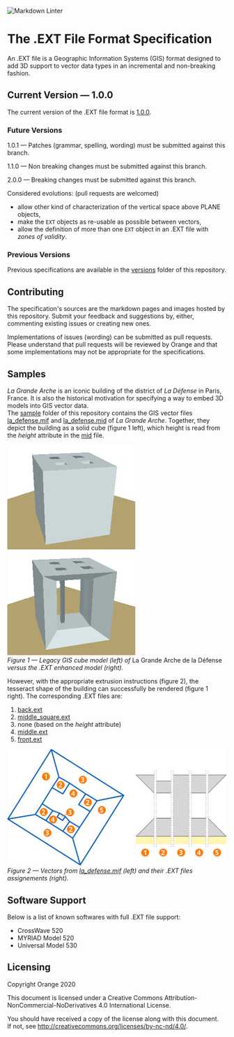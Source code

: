 ![Markdown Linter](https://github.com/Orange-OpenSource/ext_file_format/workflows/Markdown%20Linter/badge.svg)

# The .EXT File Format Specification

An .EXT file is a Geographic Information Systems (GIS) format designed to add 3D support to vector data types in an incremental and non-breaking fashion.

## Current Version — 1.0.0
The current version of the .EXT file format is [1.0.0](versions/1.0.0.md).

### Future Versions

1.0.1 — Patches (grammar, spelling, wording) must be submitted against this branch.

1.1.0 — Non breaking changes must be submitted against this branch.

2.0.0 — Breaking changes must be submitted against this branch.

Considered evolutions: (pull requests are welcomed)

- allow other kind of characterization of the vertical space above PLANE objects,
- make the `EXT` objects as re-usable as possible between vectors,
- allow the definition of more than one `EXT` object in an .EXT file with _zones of validity_.

### Previous Versions

Previous specifications are available in the [versions](versions/) folder of this repository.

## Contributing

The specification's sources are the markdown pages and images hosted by this repository.
Submit your feedback and suggestions by, either, commenting existing issues or creating new ones.

Implementations of issues (wording) can be submitted as pull requests.
Please understand that pull requests will be reviewed by Orange and that some implementations may not be appropriate for the specifications.

## Samples

_La Grande Arche_ is an iconic building of the district of _La Défense_ in Paris, France.
It is also the historical motivation for specifying a way to embed 3D models into GIS vector data.  
The [sample](sample) folder of this repository contains the GIS vector files [la_defense.mif](sample/la_defense.mif) and [la_defense.mid](sample/la_defense.mid) of _La Grande Arche_.
Together, they depict the building as a solid cube (figure 1 left), which height is read from the _height_ attribute in the [mid](sample/la_defense.mid) file.

![](sample/2.5dBuilding.png) ![](sample/3dBuilding.png)  
*Figure 1 — Legacy GIS cube model (left) of* La Grande Arche de la Défense *versus the .EXT enhanced model (right).*

However, with the appropriate extrusion instructions (figure 2), the tesseract shape of the building can successfully be rendered (figure 1 right).
The corresponding .EXT files are:

1. [back.ext](sample/back.ext)
2. [middle_square.ext](sample/middle_square.ext)
3. none (based on the _height_ attribute)
4. [middle.ext](sample/middle.ext)
5. [front.ext](sample/front.ext)

![](sample/assignments.svg)  
*Figure 2 — Vectors from [la_defense.mif](sample/la_defense.mif) (left) and their .EXT files assignements (right).*

## Software Support
Below is a list of known softwares with full .EXT file support:

- CrossWave 520
- MYRIAD Model 520
- Universal Model 530

## Licensing
Copyright Orange 2020

This document is licensed under a Creative Commons Attribution-NonCommercial-NoDerivatives 4.0 International License.

You should have received a copy of the license along with this document.  
If not, see <http://creativecommons.org/licenses/by-nc-nd/4.0/>.